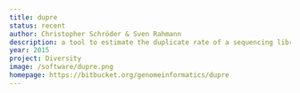 ```yaml
---
title: dupre
status: recent
author: Christopher Schröder & Sven Rahmann
description: a tool to estimate the duplicate rate of a sequencing library at an arbitrarysequencing depth, when the occupancy vector of a (small) subsample is known; useful for deciding decide which coverage to aim for, weighing new discoveries vsersus cost.
year: 2015
project: Diversity
image: /software/dupre.png
homepage: https://bitbucket.org/genomeinformatics/dupre
---
```

